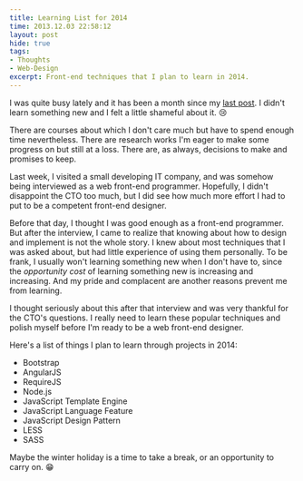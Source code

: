 ```yaml
---
title: Learning List for 2014
time: 2013.12.03 22:58:12
layout: post
hide: true
tags:
- Thoughts
- Web-Design
excerpt: Front-end techniques that I plan to learn in 2014.
---
```


I was quite busy lately and it has been a month since my [last post][1]. I didn't learn something new and I felt a little shameful about it. :cry:

There are courses about which I don't care much but have to spend enough time nevertheless. There are research works I'm eager to make some progress on but still at a loss. There are, as always, decisions to make and promises to keep.

Last week, I visited a small developing IT company, and was somehow being interviewed as a web front-end programmer. Hopefully, I didn't disappoint the CTO too much, but I did see how much more effort I had to put to be a competent front-end designer.

Before that day, I thought I was good enough as a front-end programmer. But after the interview, I came to realize that knowing about how to design and implement is not the whole story. I knew about most techniques that I was asked about, but had little experience of using them personally. To be frank, I usually won't learning something new when I don't have to, since the *opportunity cost* of learning something new is increasing and increasing. And my pride and complacent are another reasons prevent me from learning.

I thought seriously about this after that interview and was very thankful for the CTO's questions. I really need to learn these popular techniques and polish myself before I'm ready to be a web front-end designer.

Here's a list of things I plan to learn through projects in 2014:

 - Bootstrap
 - AngularJS
 - RequireJS
 - Node.js
 - JavaScript Template Engine
 - JavaScript Language Feature
 - JavaScript Design Pattern
 - LESS
 - SASS

Maybe the winter holiday is a time to take a break, or an opportunity to carry on. :grin:
 
  [1]: http://zhangwenli.com/blog/2013/11/02/sorting-in-javascript/